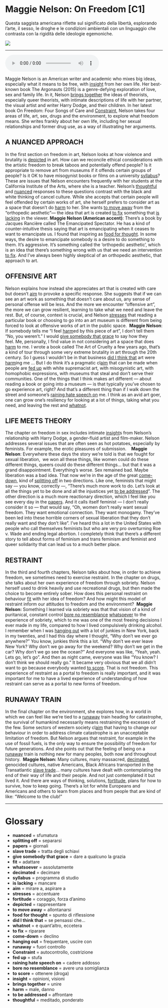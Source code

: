 # Maggie Nelson: On Freedom   [C1]

Questa saggista americana riflette sul significato della libertà, esplorando l’arte, il sesso, le droghe e le condizioni ambientali con un linguaggio che contrasta con la rigidità delle ideologie egemoniche.

![](Maggie%20Nelson%20On%20Freedom.jpg)

--------------

<div>
<audio controls autoplay>
    <source src="https:/raw.githubusercontent.com/dartie/speakup/main/2024-03/Maggie%20Nelson%20On%20Freedom.mp3" type="audio/mpeg">
</audio>
</div>


Maggie Nelson is an American writer and academic who mixes big ideas, especially what it means to be free, with [insight](## "opinioni, visioni") from her own life. Her best-known book The Argonauts (2015) is a genre-defying exploration of love, sex and family life. In it, Nelson [brings together](## "unire") the ideas of theorists, especially queer theorists, with intimate descriptions of life with her partner, the visual artist and writer Harry Dodge, and their children.
In her latest book On Freedom: Four Songs of Care and [Constraint](## "autocontrollo, costrizione"), Nelson takes four areas of life, art, sex, drugs and the environment, to explore what freedom means. She writes frankly about her own life, including her sexual relationships and former drug use, as a way of illustrating her arguments.

## A NUANCED APPROACH
In the first section on freedom in art, Nelson looks at how violence and brutality is [depicted](## "rappresentare") in art. How can we reconcile ethical considerations with the artistic freedom to break taboos and potentially offend people? Is it appropriate to remove art from museums if it offends certain groups of people? Is it OK to have misogynist books or films on a university [syllabus](## "programma di studio")? These are issues that Nelson encounters frequently with her students at the California Institute of the Arts, where she is a teacher.
Nelson’s [thoughtful](## "meditado, ponderato") and [nuanced](## "sfumatura") responses to these questions contrast with the black and white thinking of cancel culture. While she accepts that certain people will feel offended by certain works of art, she herself prefers to consider art as a space that doesn’t do [harm](## "male, danno") to her. She wants [to move away](## "allontanarsi") from the “orthopedic aesthetic”— the idea that art is created [to fix](## "riparare") something that [is lacking](## "mancare") in the viewer.
**Maggie Nelson (American accent)**: There’s a book by Jacques Rancière called The Emancipated Spectator. He has a kind of counter-intuitive thesis saying that art is emancipating when it ceases to want to emancipate us. I found that inspiring as [food for thought](## "spunto di riflessione"). In some ways, the desire to emancipate somebody is a desire to do something to them. It’s aggressive. It’s something called the ‘orthopedic aesthetic’, which is an idea that there’s something wrong with us that we need an intervention [to fix](## "riparare"). And I’ve always been highly skeptical of an orthopedic aesthetic, that approach to art.

## OFFENSIVE ART
Nelson explains how instead she appreciates art that is created with care but doesn’t [aim](## "mirare a, aspirare a") to provoke a specific response. She suggests that if we can see an art work as something that doesn’t care about us, any sense of personal offense will be less. And the more we encounter “offensive art”, the more we can grow resilient, learning to take what we need and leave the rest. But, of course, context is crucial, and Nelson [stresses](## "accentuare") that reading a particular book or choosing to go into an art museum is different from being forced to look at offensive works of art in the public space. 
**Maggie Nelson**: If somebody tells me “I feel [harm](## "male, danno")ed by this piece of art”, I don’t tell them “No, you weren’t.” I would [give somebody that grace](## "dare a qualcuno la grazia") to say how they feel. Me, personally, I find value in not considering art a space that does [harm](## "male, danno") to me. I wrote a book called The Art of Cruelty a few years ago, that’s a kind of tour through some very extreme brutality in art through the 20th century. So I guess I wouldn’t be in that business [did I think that](## "se pensassi che…") art were [harm](## "male, danno")ing me ... But I do think it’s a pragmatic cl[aim](## "mirare a, aspirare a") that can be made when people are [fed up](## "stufa") with white supremacist art, with misogynistic art, with homophobic expressions, with museums that steal and don’t serve their communities. One of the things that I think makes art different — about reading a book or going into a museum — is that typically you’ve chosen to go experience art, right? And that’s a different thing than if I walk down the street and someone’s [raining hate speech on](## "cadere addosso") me. I think as an avid art goer, one can grow one’s resiliency for looking at a lot of things, taking what you need, and leaving the rest and [whatnot](## "e quant’altro, eccetera").

## LIFE MEETS THEORY
The chapter on freedom in sex includes intimate [insight](## "opinioni, visioni")s from Nelson’s relationship with Harry Dodge, a gender-fluid artist and film-maker. Nelson addresses several issues that are often seen as hot potatoes, especially by feminists. For example, the erotic pleasures of submission.   
**Maggie Nelson**: Everywhere these days the story we’re told is that we fought for sexual liberation,  we won all these things, like women could do these different things, queers could do these different things… but that it was a grand disappointment. Everything’s worse. Sex remained bad. Maybe liberation was a bad idea. That now we’re in the age of the great [come-down](## "declino"), kind of [splitting off](## "separarsi") in two directions. Like one, feminists that might say — you know, correctly —, “There’s much more work to do. Let’s look at all the things yet to be done and all the injustices yet [to be addressed](## "affrontare")”. The other direction is a much more reactionary direction, which I feel like you see every day in the [papers](## "giornali"). And it calls itself feminist — I don’t really consider it so — that would say, “Oh, women don’t really want sexual freedom. They want emotional connection. They want monogamy. They’ve been led into these horrible corners of sexual liberation that they don’t really want and they don’t like”. I’ve heard this a lot in the United States with people who call themselves feminists but who are very pro overturning Roe v. Wade and ending legal abortion. I completely think that there’s a different story to tell about forms of feminism and trans feminism and feminist and queer solidarity that can lead us to a much better place.

## RESTRAINT
In the third and fourth chapters, Nelson talks about how, in order to achieve freedom, we sometimes need to exercise restraint. In the chapter on drugs, she talks about her own experience of freedom through sobriety. Nelson herself used to drink heavily and use recreational drugs, but then made the choice to become entirely sober. How does this personal restraint on behaviour [fit](## "adattare") with her idea of freedom? And how might this model of restraint inform our attitudes to freedom and the environment? 
**Maggie Nelson:** Something I learned via sobriety was that that vision of a kind of puritanical, constant control [bore no resemblance](## "avere una somiglianza") [whatsoever](## "assolutamente") to the experience of sobriety, which to me was one of the most freeing decisions I ever made in my life, compared to how I lived compulsively drinking alcohol. I remember when I was [hanging out](## "frequentare, uscire con") with a lot of junkies in New York, back in my twenties, and I had this day where I thought, “Why don’t we ever go anywhere?” You know, junkies think this a lot. “Why don’t we ever leave New York? Why don’t we go away for the weekend? Why don’t we get in the car? Why don’t we go see the ocean?” And everyone was like, “Yeah, yeah. Lets go, let’s go”. And then as night came, everyone was like “You know? I don’t think we should really go.” It became very obvious that we all didn’t want to go because everybody wanted [to score](## "ottenere (droga)"). That is not freedom. This experience of restraint as a portal to freedom is really important, and it was important for me to have a lived experience of understanding of how restraint can serve as a portal to new forms of freedom.

## RUNAWAY TRAIN
In the final chapter on the environment, she explores how, in a world in which we can feel like we’re tied to a [runaway](## "fuori controllo") train heading for catastrophe, the survival of humankind necessarily means restraining the excesses of the few. Some sectors of western society cl[aim](## "mirare a, aspirare a") that having to change our behaviour in order to address climate catastrophe is an unacceptable limitation of freedom. But Nelson argues that restraint, for example in the use of fossil fuels, is the only way to ensure the possibility of freedom for future generations. And she points out that the feeling of being on a [runaway](## "fuori controllo") train is nothing new for many peoples, both now and throughout history. 
**Maggie Nelson:** Many cultures, many massacred, [decimated](## "decimare"), genocided cultures, native Americans, Black Africans transported in the Transatlantic [slave trade](## "tratta degli schiavi")... many cultures have dealt with contemplating the end of their way of life and their people. And not just contemplated it but lived it. And there are ways of thinking, solutions, [fortitude](## "coraggio, forza d’animo"), plans for how to survive, how to keep going. There’s a lot for white Europeans and Americans and others to learn from places and from people that are kind of like: “Welcome to the club!”  

--------------

<div style = "display:block; clear:both; page-break-after:always;"></div>

# Glossary
* **nuanced** = sfumatura
* **splitting off** = separarsi
* **papers** = giornali
* **slave trade** = tratta degli schiavi
* **give somebody that grace** = dare a qualcuno la grazia
* **fit** = adattare
* **whatsoever** = assolutamente
* **decimated** = decimare
* **syllabus** = programma di studio
* **is lacking** = mancare
* **aim** = mirare a, aspirare a
* **stresses** = accentuare
* **fortitude** = coraggio, forza d’animo
* **depicted** = rappresentare
* **to move away** = allontanarsi
* **food for thought** = spunto di riflessione
* **did I think that** = se pensassi che…
* **whatnot** = e quant’altro, eccetera
* **to fix** = riparare
* **come-down** = declino
* **hanging out** = frequentare, uscire con
* **runaway** = fuori controllo
* **Constraint** = autocontrollo, costrizione
* **fed up** = stufa
* **raining hate speech on** = cadere addosso
* **bore no resemblance** = avere una somiglianza
* **to score** = ottenere (droga)
* **insight** = opinioni, visioni
* **brings together** = unire
* **harm** = male, danno
* **to be addressed** = affrontare
* **thoughtful** = meditado, ponderato
